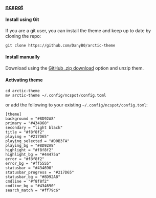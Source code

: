 ### [ncspot](https://github.com/hrkfdn/ncspot)

#### Install using Git

If you are a git user, you can install the theme and keep up to date by cloning the repo:

    git clone https://github.com/DanyB0/arctic-theme

#### Install manually

Download using the [GitHub .zip download](https://github.com/DanyB0/arctic-theme/releases/tag/v1.0) option and unzip them.

#### Activating theme

```
cd arctic-theme
mv arctic-theme ~/.config/ncspot/config.toml
```
or add the following to your existing `~/.config/ncspot/config.toml`:

    [theme]
    background = "#8D92A8"
    primary = "#434960"
    secondary = "light black"
    title = "#f8f8f2"
    playing = "#217D65"
    playing_selected = "#D0B3FA"
    playing_bg = "#8D92A8"
    highlight = "#f8f8f2"
    highlight_bg = "#44475a"
    error = "#f8f8f2"
    error_bg = "#ff5555"
    statusbar = "#434690"
    statusbar_progress = "#217D65"
    statusbar_bg = "#8D92A8"
    cmdline = "#f8f8f2"
    cmdline_bg = "#434690"
    search_match = "#ff79c6"

